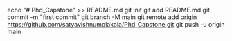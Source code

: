 echo "# Phd_Capstone" >> README.md
git init
git add README.md
git commit -m "first commit"
git branch -M main
git remote add origin https://github.com/satyavishnumolakala/Phd_Capstone.git
git push -u origin main
